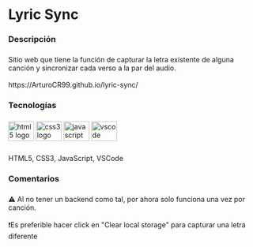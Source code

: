 <h1 align="left">Lyric Sync</h1>

###

<h3 align="left">Descripción</h3>

###

<p align="left">Sitio web que tiene la función de capturar la letra existente de alguna canción y sincronizar cada verso a la par del audio.<br><br>https://ArturoCR99.github.io/lyric-sync/</p>

###

<h3 align="left">Tecnologías</h3>

###

<div align="left">
  <img src="https://cdn.jsdelivr.net/gh/devicons/devicon/icons/html5/html5-original.svg" height="40" width="52" alt="html5 logo"  />
  <img src="https://cdn.jsdelivr.net/gh/devicons/devicon/icons/css3/css3-original.svg" height="40" width="52" alt="css3 logo"  />
  <img src="https://cdn.jsdelivr.net/gh/devicons/devicon/icons/javascript/javascript-original.svg" height="40" width="52" alt="javascript logo"  />
  <img src="https://cdn.jsdelivr.net/gh/devicons/devicon/icons/vscode/vscode-original.svg" height="40" width="52" alt="vscode logo"  />
</div>

###

<p align="left">HTML5, CSS3, JavaScript, VSCode</p>

###

<h3 align="left">Comentarios</h3>

###

<p align="left">⚠️ Al no tener un backend como tal, por ahora solo funciona una vez por canción.<br><br>❗Es preferible hacer click en "Clear local storage" para capturar una letra diferente</p>

###
